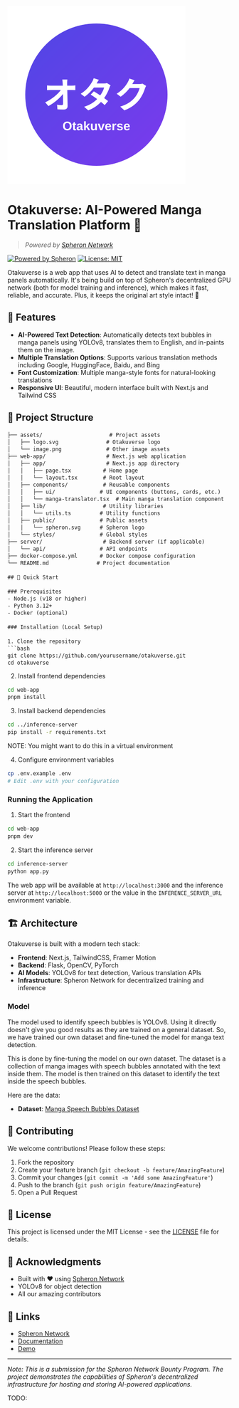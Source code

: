 ![Otakuverse Logo](assets/logo.svg)

# Otakuverse: AI-Powered Manga Translation Platform 🎯
> *Powered by [Spheron Network](https://spheron.network)*

[![Powered by Spheron](/otakuverse/web-app/public/spheron.svg)](https://spheron.network)
[![License: MIT](https://img.shields.io/badge/License-MIT-yellow.svg)](https://opensource.org/licenses/MIT)

Otakuverse is a web app that uses AI to detect and translate text in manga panels automatically. It's being build on top of Spheron's decentralized GPU network (both for model training and inference), which makes it fast, reliable, and accurate. Plus, it keeps the original art style intact! 🎉

## 🌟 Features

- **AI-Powered Text Detection**: Automatically detects text bubbles in manga panels using YOLOv8, translates them to English, and in-paints them on the image.
- **Multiple Translation Options**: Supports various translation methods including Google, HuggingFace, Baidu, and Bing
- **Font Customization**: Multiple manga-style fonts for natural-looking translations
- **Responsive UI**: Beautiful, modern interface built with Next.js and Tailwind CSS


## 📁 Project Structure

```
├── assets/                     # Project assets
│   ├── logo.svg               # Otakuverse logo
│   └── image.png              # Other image assets
├── web-app/                   # Next.js web application
│   ├── app/                   # Next.js app directory
│   │   ├── page.tsx          # Home page
│   │   └── layout.tsx        # Root layout
│   ├── components/           # Reusable components
│   │   ├── ui/              # UI components (buttons, cards, etc.)
│   │   └── manga-translator.tsx  # Main manga translation component
│   ├── lib/                  # Utility libraries
│   │   └── utils.ts         # Utility functions
│   ├── public/              # Public assets
│   │   └── spheron.svg      # Spheron logo
│   └── styles/              # Global styles
├── server/                   # Backend server (if applicable)
│   └── api/                 # API endpoints
├── docker-compose.yml       # Docker compose configuration
└── README.md               # Project documentation

## 🚀 Quick Start

### Prerequisites
- Node.js (v18 or higher)
- Python 3.12+
- Docker (optional)

### Installation (Local Setup)

1. Clone the repository
```bash
git clone https://github.com/yourusername/otakuverse.git
cd otakuverse
```

2. Install frontend dependencies
```bash
cd web-app
pnpm install
```

3. Install backend dependencies
```bash
cd ../inference-server
pip install -r requirements.txt
```

NOTE: You might want to do this in a virtual environment

4. Configure environment variables
```bash
cp .env.example .env
# Edit .env with your configuration
```

### Running the Application

1. Start the frontend
```bash
cd web-app
pnpm dev
```

2. Start the inference server
```bash
cd inference-server
python app.py
```

The web app will be available at `http://localhost:3000` and the inference server at `http://localhost:5000` or the value in the `INFERENCE_SERVER_URL` environment variable.

## 🏗️ Architecture

Otakuverse is built with a modern tech stack:

- **Frontend**: Next.js, TailwindCSS, Framer Motion
- **Backend**: Flask, OpenCV, PyTorch
- **AI Models**: YOLOv8 for text detection, Various translation APIs
- **Infrastructure**: Spheron Network for decentralized training and inference


### Model

The model used to identify speech bubbles is YOLOv8. Using it directly doesn't give you good results as they are trained on a general dataset. So, we have trained our own dataset and fine-tuned the model for manga text detection.

This is done by fine-tuning the model on our own dataset. The dataset is a collection of manga images with speech bubbles annotated with the text inside them. The model is then trained on this dataset to identify the text inside the speech bubbles.

Here are the data:

- **Dataset**: [Manga Speech Bubbles Dataset](https://universe.roboflow.com/luciano-bastos-nunes/mangas-bubble/dataset/16)




## 🤝 Contributing

We welcome contributions! Please follow these steps:

1. Fork the repository
2. Create your feature branch (`git checkout -b feature/AmazingFeature`)
3. Commit your changes (`git commit -m 'Add some AmazingFeature'`)
4. Push to the branch (`git push origin feature/AmazingFeature`)
5. Open a Pull Request

## 📝 License

This project is licensed under the MIT License - see the [LICENSE](LICENSE) file for details.

## 🙏 Acknowledgments

- Built with ❤️ using [Spheron Network](https://spheron.network)
- YOLOv8 for object detection
- All our amazing contributors

## 🔗 Links

- [Spheron Network](https://spheron.network)
- [Documentation](docs/README.md)
- [Demo](https://otakuverse.demo.spheron.network)

---
*Note: This is a submission for the Spheron Network Bounty Program. The project demonstrates the capabilities of Spheron's decentralized infrastructure for hosting and storing AI-powered applications.*


TODO:

